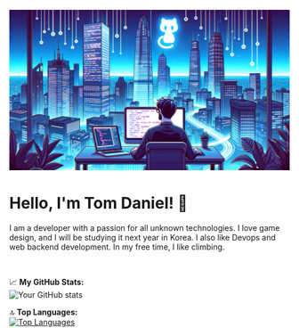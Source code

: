 ![Header Image](./HeaderImage.png)

# Hello, I'm Tom Daniel! 👋

I am a developer with a passion for all unknown technologies. I love game design, and I will be studying it next year in Korea. I also like Devops and web backend development.
In my free time, I like climbing.

<br />

📈 **My GitHub Stats:**  
![Your GitHub stats](https://github-readme-stats.vercel.app/api?username=Grainbox&show_icons=true&hide_border=true)

🔝 **Top Languages:**  
[![Top Languages](https://github-readme-stats.vercel.app/api/top-langs/?username=Grainbox&layout=compact)](https://github.com/Grainbox/Grainbox)
